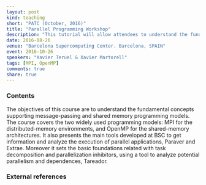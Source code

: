 ```yaml
---
layout: post
kind: teaching
short: "PATC (October, 2016)"
title: "Parallel Programming Workshop"
description: "This tutorial will allow attendees to understand the fundamental concepts supporting message-passing and shared memory programming models"
date: 2016-08-26
venue: "Barcelona Supercomputing Center. Barcelona, SPAIN"
event: 2016-10-26
speakers: "Xavier Teruel & Xavier Martorell"
tags: [MPI, OpenMP]
comments: true
share: true
---
```


### Contents

The objectives of this course are to understand the fundamental concepts
supporting message-passing and shared memory programming models. The course
covers the two widely used programming models: MPI for the distributed-memory
environments, and OpenMP for the shared-memory architectures. It also presents
the main tools developed at BSC to get information and analyze the execution of
parallel applications, Paraver and Extrae. Moreover it sets the basic
foundations related with task decomposition and parallelization inhibitors,
using a tool to analyze potential parallelism and dependences, Tareador.

### External references


